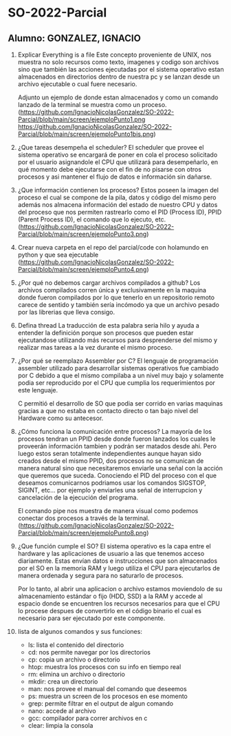 # SO-2022-Parcial
## Alumno: GONZALEZ, IGNACIO

1) Explicar Everything is a file
Este concepto proveniente de UNIX, nos muestra no solo recursos como texto, imagenes y codigo son archivos sino que también las acciones ejecutadas por el sistema operativo estan almacenados en directorios dentro de nuestra pc y se lanzan desde un archivo ejecutable o cual fuere necesario. 

    Adjunto un ejemplo de donde estan almacenados y como un comando lanzado de la terminal se muestra como un proceso.
    (https://github.com/IgnacioNicolasGonzalez/SO-2022-Parcial/blob/main/screen/ejemploPunto1.png
    https://github.com/IgnacioNicolasGonzalez/SO-2022-Parcial/blob/main/screen/ejemploPunto1bis.png)


2) ¿Que tareas desempeña el scheduler?
El scheduler que provee el sistema operativo se encargará de poner en cola el proceso solicitado por el usuario asignandole el CPU que utilizará para desempeñarlo, en qué momento debe ejecutarse con el fin de no pisarse con otros procesos y asi mantener el flujo de datos e información sin dañarse.

3) ¿Que información contienen los procesos?
Estos poseen la imagen del proceso el cual se compone de la pila, datos y código del mismo pero además nos almacena información del estado de nuestro CPU y datos del proceso que nos permiten rastrearlo como el PID (Process ID), PPID (Parent Process ID), el comando que lo ejecuto, etc.
(https://github.com/IgnacioNicolasGonzalez/SO-2022-Parcial/blob/main/screen/ejemploPunto3.png)

4) Crear nueva carpeta en el repo del parcial/code con holamundo en python y que sea ejecutable
(https://github.com/IgnacioNicolasGonzalez/SO-2022-Parcial/blob/main/screen/ejemploPunto4.png)

5) ¿Por qué no debemos cargar archivos compilados a github?
Los archivos compilados corren única y exclusivamente en la maquina donde fueron compilados por lo que tenerlo en un repositorio remoto carece de sentido y también sería incómodo ya que un archivo pesado por las librerias que lleva consigo.

6) Defina thread
La traducción de esta palabra seria hilo y ayuda a entender la definición porque son procesos que pueden estar ejecutandose utilizando más recursos para desprenderse del mismo y realizar mas tareas a la vez durante el mismo proceso.

7) ¿Por qué se reemplazo Assembler por C?
El lenguaje de programación assembler utilizado para desarrollar sistemas operativos fue cambiado por C debido a que el mismo compilaba a un nivel muy bajo y solamente podia ser reproducido por el CPU que cumplia los requerimientos por este lenguaje.

    C permitió el desarrollo de SO que podia ser corrido en varias maquinas gracias a que no estaba en contacto directo o tan bajo nivel del Hardware como su antecesor.

8) ¿Cómo funciona la comunicación entre procesos?
La mayoría de los procesos tendran un PPID desde donde fueron lanzados los cuales le proveerán información tambien y podrán ser matados desde ahi. Pero luego estos seran totalmente independientes aunque hayan sido creados desde el mismo PPID, dos procesos no se comunican de manera natural sino que necesitaremos enviarle una señal con la acción que queremos que suceda.
Conociendo el PID del proceso con el que deseamos comunicarnos podriamos usar los comandos SIGSTOP, SIGINT, etc... por ejemplo y enviarles una señal de interrupcion y cancelación de la ejecución del programa.

    El comando pipe nos muestra de manera visual como podemos conectar dos procesos a través de la terminal.
    (https://github.com/IgnacioNicolasGonzalez/SO-2022-Parcial/blob/main/screen/ejemploPunto8.png)

9) ¿Que función cumple el SO?
El sistema operativo es la capa entre el hardware y las aplicaciones de usuario a las que tenemos acceso diariamente. 
Estas envían datos e instrucciones que son almacenados por el SO en la memoria RAM y luego utiliza el CPU para ejecutarlos de manera ordenada y segura para no saturarlo de procesos. 

    Por lo tanto, al abrir una aplicacion o archivo estamos moviendolo de su almacenamiento estándar o fijo (HDD, SSD) a la RAM y accede al espacio donde se encuentren los recursos necesarios para que el CPU lo procese despues de convertirlo en el código binario el cual es necesario para ser ejecutado por este componente.

10) lista de algunos comandos y sus funciones: 

    - ls: lista el contenido del directorio
    - cd: nos permite navegar por los directorios
    - cp: copia un archivo o directorio
    - htop: muestra los procesos con su info en tiempo real
    - rm: elimina un archivo o directorio
    - mkdir: crea un directorio
    - man: nos provee el manual del comando que deseemos
    - ps: muestra un screen de los procesos en ese momento
    - grep: permite filtrar en el output de algun comando
    - nano: accede al archivo
    - gcc: compilador para correr archivos en c
    - clear: limpia la consola